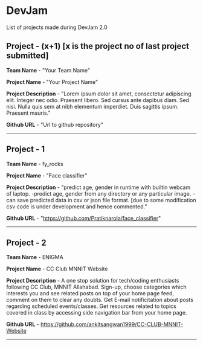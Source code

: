 # DevJam

List of projects made during DevJam 2.0

## Project - (x+1) [x is the project no of last project submitted]

 **Team Name** - "Your Team Name"

 **Project Name** - "Your Project Name"	

 **Project Description** - "Lorem ipsum dolor sit amet, consectetur adipiscing elit. Integer nec odio. Praesent libero. Sed cursus ante dapibus diam. Sed nisi. Nulla quis sem at nibh elementum imperdiet. Duis sagittis ipsum. Praesent mauris."

 **Github URL** - "Url to github repository"

<hr>

## Project - 1

**Team Name** - fy_rocks

**Project Name** - "Face classifier"

**Project Description** - "predict age, gender in runtime with builtin webcam of laptop.
-predict age, gender from any directory or any particular image.
-can save predicted data in csv or json file format. [due to some modification csv code is under development and hence commented."

**Github URL** - "https://github.com/Pratiknarola/face_classifier"

<hr>

## Project - 2

**Team Name** - ENIGMA

**Project Name** - CC Club MNNIT Website

**Project Description** - A one stop solution for tech/coding enthusiasts following CC Club, MNNIT Allahabad. Sign-up, choose categories which interests you and see related posts on top of your home page feed, comment on them to clear any doubts. Get E-mail notificitation about posts regarding scheduled events/classes. Get resources related to topics covered in class by accessing side navigation bar from your home page.

**Github URL** - https://github.com/ankitsangwan1999/CC-CLUB-MNNIT-Website

<hr>
